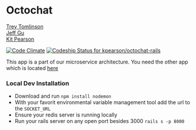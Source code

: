 # Octochat

[Trey Tomlinson](https://github.com/treyx)<br>
[Jeff Gu](https://github.com/jgu2160)<br>
[Kit Pearson](https://github.com/kpearson)


[![Code Climate](https://codeclimate.com/github/kpearson/octochat-rails/badges/gpa.svg)](https://codeclimate.com/github/kpearson/octochat-rails)
[![Codeship Status for kpearson/octochat-rails](https://codeship.com/projects/062604a0-f857-0132-30bb-36c425669d79/status?branch=master)](https://codeship.com/projects/86584)


This app is a part of our microservice architecture. You need the other app which is located [here](http://github.com/kpearson/octochat)

### Local Dev Installation
* Download and run `npm install nodemon`
* With your favorit environmental variable management tool add the url to the `SOCKET_URL`
* Ensure your redis server is running locally
* Run your rails server on any open port besides 3000 `rails s -p 8000`
